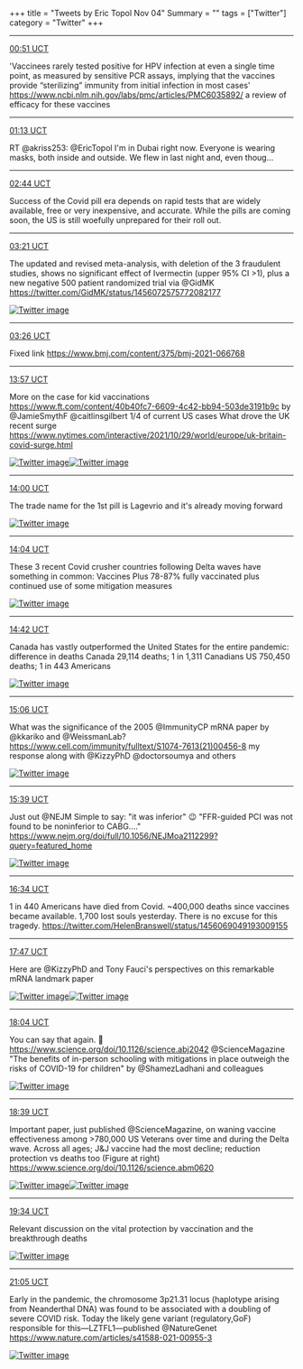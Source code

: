 +++
title = "Tweets by Eric Topol Nov 04"
Summary = ""
tags = ["Twitter"]
category = "Twitter"
+++


---

<a href="https://twitter.com/erictopol/status/1456061498481000448" target="_blank" rel="noreferer">00:51 UCT</a>

'Vaccinees rarely tested positive for HPV infection at even a single time point, as measured by sensitive PCR assays, implying that the vaccines provide “sterilizing” immunity from initial infection in most cases'
https://www.ncbi.nlm.nih.gov/labs/pmc/articles/PMC6035892/ a review of efficacy for these vaccines



---

<a href="https://twitter.com/erictopol/status/1456067164750839811" target="_blank" rel="noreferer">01:13 UCT</a>

RT @akriss253: @EricTopol I'm in Dubai right now. Everyone is wearing masks, both inside and outside. We flew in last night and, even thoug…



---

<a href="https://twitter.com/erictopol/status/1456090009103077381" target="_blank" rel="noreferer">02:44 UCT</a>

Success of the Covid pill era depends on rapid tests that are widely available, free or very inexpensive, and accurate. While the pills are coming soon, the US is still woefully unprepared for their roll out.



---

<a href="https://twitter.com/erictopol/status/1456099341324615683" target="_blank" rel="noreferer">03:21 UCT</a>

The updated and revised meta-analysis, with deletion of the 3 fraudulent studies, shows no significant effect of Ivermectin (upper 95% CI &gt;1), plus a new negative 500 patient randomized trial via @GidMK https://twitter.com/GidMK/status/1456072575772082177 

<a href="FDUaahXVQAAoBE5.jpg"  ><img src="FDUaahXVQAAoBE5.jpg" alt="Twitter image" ></img></a>

---

<a href="https://twitter.com/erictopol/status/1456100410360352770" target="_blank" rel="noreferer">03:26 UCT</a>

Fixed link https://www.bmj.com/content/375/bmj-2021-066768



---

<a href="https://twitter.com/erictopol/status/1456259221687726084" target="_blank" rel="noreferer">13:57 UCT</a>

More on the case for kid vaccinations
https://www.ft.com/content/40b40fc7-6609-4c42-bb94-503de3191b9c by @JamieSmythF @caitlinsgilbert
1/4 of current US cases 
What drove the UK recent surge
https://www.nytimes.com/interactive/2021/10/29/world/europe/uk-britain-covid-surge.html 

<a href="FDWqtwLVIAkVnBG.jpg"  ><img src="FDWqtwLVIAkVnBG.jpg" alt="Twitter image" ></img></a><a href="FDWrTRCUcBUX5VU.jpg"  ><img src="FDWrTRCUcBUX5VU.jpg" alt="Twitter image" ></img></a>

---

<a href="https://twitter.com/erictopol/status/1456260028424343570" target="_blank" rel="noreferer">14:00 UCT</a>

The trade name for the 1st pill is Lagevrio and it's already moving forward 

<a href="FDWsu2GVkAIDvuD.jpg"  ><img src="FDWsu2GVkAIDvuD.jpg" alt="Twitter image" ></img></a>

---

<a href="https://twitter.com/erictopol/status/1456260970095910927" target="_blank" rel="noreferer">14:04 UCT</a>

These 3 recent Covid crusher countries following Delta waves have something in common: Vaccines Plus
78-87% fully vaccinated plus continued use of some mitigation measures 

<a href="FDWtd2sUYAkRIcY.jpg"  ><img src="FDWtd2sUYAkRIcY.jpg" alt="Twitter image" ></img></a>

---

<a href="https://twitter.com/erictopol/status/1456270684347199495" target="_blank" rel="noreferer">14:42 UCT</a>

Canada has vastly outperformed the United States for the entire pandemic: difference in deaths
Canada 29,114 deaths; 1 in 1,311 Canadians
US 750,450 deaths; 1 in 443 Americans 

<a href="FDW1vhNVcAkzhS5.jpg"  ><img src="FDW1vhNVcAkzhS5.jpg" alt="Twitter image" ></img></a>

---

<a href="https://twitter.com/erictopol/status/1456276671556816903" target="_blank" rel="noreferer">15:06 UCT</a>

What was the significance of the 2005 @ImmunityCP mRNA paper by @kkariko and @WeissmanLab?
https://www.cell.com/immunity/fulltext/S1074-7613(21)00456-8 my response along with @KizzyPhD @doctorsoumya and others 

<a href="FDW632dVUAsFvNK.jpg"  ><img src="FDW632dVUAsFvNK.jpg" alt="Twitter image" ></img></a>

---

<a href="https://twitter.com/erictopol/status/1456284946784403460" target="_blank" rel="noreferer">15:39 UCT</a>

Just out @NEJM 
Simple to say: "it was inferior" 😉
"FFR-guided PCI was not found to be noninferior to CABG...."
https://www.nejm.org/doi/full/10.1056/NEJMoa2112299?query=featured_home 

<a href="FDXDB7MUYAcnuoM.jpg"  ><img src="FDXDB7MUYAcnuoM.jpg" alt="Twitter image" ></img></a>

---

<a href="https://twitter.com/erictopol/status/1456298856979697664" target="_blank" rel="noreferer">16:34 UCT</a>

1 in 440 Americans have died from Covid. 
~400,000 deaths since vaccines became available. 1,700 lost souls yesterday. There is no excuse for this tragedy. https://twitter.com/HelenBranswell/status/1456069049193009155



---

<a href="https://twitter.com/erictopol/status/1456317085127110657" target="_blank" rel="noreferer">17:47 UCT</a>

Here are @KizzyPhD and Tony Fauci's perspectives on this remarkable mRNA landmark paper 

<a href="FDXgfCoVIAc2krh.jpg"  ><img src="FDXgfCoVIAc2krh.jpg" alt="Twitter image" ></img></a><a href="FDXgiaYVIEUBtLd.jpg"  ><img src="FDXgiaYVIEUBtLd.jpg" alt="Twitter image" ></img></a>

---

<a href="https://twitter.com/erictopol/status/1456321376873295881" target="_blank" rel="noreferer">18:04 UCT</a>

You can say that again. 💯
https://www.science.org/doi/10.1126/science.abj2042
@ScienceMagazine 
"The benefits of in-person schooling with mitigations in place outweigh the risks of COVID-19 for children"
by @ShamezLadhani and colleagues 

<a href="FDXkHJAVEAgIy3r.jpg"  ><img src="FDXkHJAVEAgIy3r.jpg" alt="Twitter image" ></img></a>

---

<a href="https://twitter.com/erictopol/status/1456330379548233728" target="_blank" rel="noreferer">18:39 UCT</a>

Important paper, just published @ScienceMagazine, on waning vaccine effectiveness among &gt;780,000 US Veterans over time and during the Delta wave. Across all ages; J&amp;J vaccine had the most decline; reduction protection vs deaths too (Figure at right) https://www.science.org/doi/10.1126/science.abm0620 

<a href="FDXsAodVEBUvvU5.jpg"  ><img src="FDXsAodVEBUvvU5.jpg" alt="Twitter image" ></img></a><a href="FDXsDgBUYAAyg1X.jpg"  ><img src="FDXsDgBUYAAyg1X.jpg" alt="Twitter image" ></img></a>

---

<a href="https://twitter.com/erictopol/status/1456344178888085504" target="_blank" rel="noreferer">19:34 UCT</a>

Relevant discussion on the vital protection by vaccination and the breakthrough deaths 

<a href="FDX5NofVUAAhRzW.jpg"  ><img src="FDX5NofVUAAhRzW.jpg" alt="Twitter image" ></img></a>

---

<a href="https://twitter.com/erictopol/status/1456367138063597573" target="_blank" rel="noreferer">21:05 UCT</a>

Early in the pandemic, the chromosome 3p21.31 locus (haplotype arising from Neanderthal DNA) was found to be associated with a doubling of severe COVID risk.
Today the likely gene variant (regulatory,GoF) responsible for this—LZTFL1—published @NatureGenet  https://www.nature.com/articles/s41588-021-00955-3 

<a href="FDYMx3hVQBEXey5.jpg"  ><img src="FDYMx3hVQBEXey5.jpg" alt="Twitter image" ></img></a>